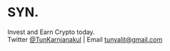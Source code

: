 # SYN.
Invest and Earn Crypto today.<br>
Twitter <a href="https://twitter.com/TunKarnjanakul">@TunKarnjanakul</a> | 
Email <a href = "mailto: tunyalit@gmail.com">tunyalit@gmail.com</a>
